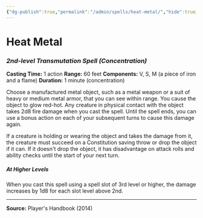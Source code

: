 ```yaml
---
{"dg-publish":true,"permalink":"/admin/spells/heat-metal/","hide":true,"updated":"2025-08-05T19:49:54.607+01:00"}
---
```


# Heat Metal
### *2nd-level Transmutation Spell* *(Concentration)*
**Casting Time:** 1 action
**Range:** 60 feet
**Components:** V, S, M (a piece of iron and a flame)
**Duration:** 1 minute (concentration)

Choose a manufactured metal object, such as a metal weapon or a suit of heavy or medium metal armor, that you can see within range. You cause the object to glow red-hot. Any creature in physical contact with the object takes 2d8 fire damage when you cast the spell. Until the spell ends, you can use a bonus action on each of your subsequent turns to cause this damage again.

If a creature is holding or wearing the object and takes the damage from it, the creature must succeed on a Constitution saving throw or drop the object if it can. If it doesn't drop the object, it has disadvantage on attack rolls and ability checks until the start of your next turn.

##### At Higher Levels
When you cast this spell using a spell slot of 3rd level or higher, the damage increases by 1d8 for each slot level above 2nd.

---
**Source:** Player's Handbook (2014)